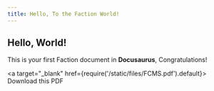 ```yaml
---
title: Hello, To the Faction World!
---
```


## Hello, World!

This is your first Faction document in **Docusaurus**, Congratulations!

<a
  target="_blank"
  href={require('/static/files/FCMS.pdf').default}>
  Download this PDF
</a>


